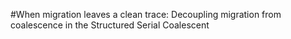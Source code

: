 #When migration leaves a clean trace: Decoupling migration from coalescence in the Structured Serial Coalescent
